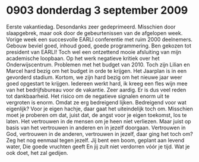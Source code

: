 # 0903 donderdag 3 september 2009
Eerste vakantiedag. Desondanks zeer gedeprimeerd. Misschien door slaapgebrek, maar ook door de gebeurtenissen van de afgelopen week. Vorige week een succesvolle EARLI conferentie met ruim 2000 deelnemers. Gebouw beviel goed, inhoud goed, goede programmering. Ben gekozen tot president van EARLI! Toch wel een ontzettend mooie afsluiting van mijn academische loopbaan. Op het werk negatieve kritiek over het Onderwijscentrum. Problemen met het budget van 2010. Toch zijn Lilian en Marcel hard bezig om het budget in orde te krijgen. Het Jaarplan is in een gevorderd stadium. Kortom, we zijn hard bezig om het nieuwe jaar weer goed opgestart te krijgen. Iedereen werkt hard, ik kreeg een fles wijn mee van het bedrijfsbureau voor de vakantie. Zeer aardig. Er is dus veel reden tot dankbaarheid. Het risico om de negatieve signalen enorm uit te vergroten is enorm. Omdat ze erg bedreigend lijken. Bedreigend voor wat eigenlijk? Voor je eigen hachje, daar gaat het uiteindelijk toch om. Misschien moet je proberen om dat, juist dat, de angst voor je eigen toekomst, los te laten. Het vertrouwen in de mensen om je heen niet verliezen. Maar juist op basis van het vertrouwen in anderen en in jezelf doorgaan. Vertrouwen in God, vertrouwen in de anderen, vertrouwen in jezelf, daar ging het toch om? Zeg het nog eenmaal tegen jezelf. Jij bent een boom, geplant aan levend water, Die goede vruchten geeft En jij zult niet verdorren vóór je tijd. Wat je ook doet, het zal gedijen.